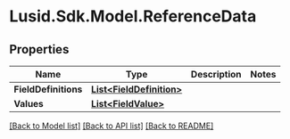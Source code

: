 # Lusid.Sdk.Model.ReferenceData

## Properties

Name | Type | Description | Notes
------------ | ------------- | ------------- | -------------
**FieldDefinitions** | [**List&lt;FieldDefinition&gt;**](FieldDefinition.md) |  | 
**Values** | [**List&lt;FieldValue&gt;**](FieldValue.md) |  | 

[[Back to Model list]](../README.md#documentation-for-models) [[Back to API list]](../README.md#documentation-for-api-endpoints) [[Back to README]](../README.md)

